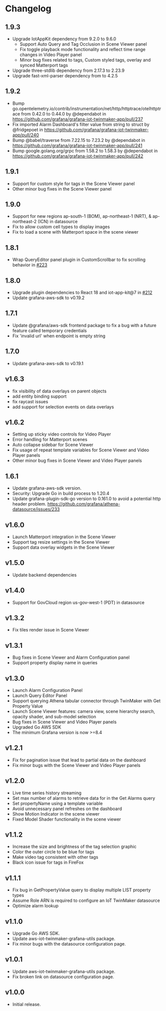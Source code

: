 # Changelog

## 1.9.3

- Upgrade IotAppKit dependency from 9.2.0 to 9.6.0
  - Support Auto Query and Tag Occlusion in Scene Viewer panel
  - Fix toggle playback mode functionality and reflect time range changes in Video Player panel
  - Minor bug fixes related to tags, Custom styled tags, overlay and synced Matterport tags
- Upgrade three-stdlib dependency from 2.17.3 to 2.23.9
- Upgrade fast-xml-parser dependency from to 4.2.5

## 1.9.2

- Bump go.opentelemetry.io/contrib/instrumentation/net/http/httptrace/otelhttptrace from 0.42.0 to 0.44.0 by @dependabot in https://github.com/grafana/grafana-iot-twinmaker-app/pull/237
- Fix imported Alarm Dashboard's filter value from string to struct by @fridgepoet in https://github.com/grafana/grafana-iot-twinmaker-app/pull/240
- Bump @babel/traverse from 7.22.15 to 7.23.2 by @dependabot in https://github.com/grafana/grafana-iot-twinmaker-app/pull/241
- Bump google.golang.org/grpc from 1.58.2 to 1.58.3 by @dependabot in https://github.com/grafana/grafana-iot-twinmaker-app/pull/242

## 1.9.1

- Support for custom style for tags in the Scene Viewer panel
- Other minor bug fixes in the Scene Viewer panel

## 1.9.0

- Support for new regions ap-south-1 (BOM), ap-northeast-1 (NRT), & ap-northeast-2 (ICN) in datasource
- Fix to allow custom cell types to display images
- Fix to load a scene with Matterport space in the scene viewer

## 1.8.1

- Wrap QueryEditor panel plugin in CustomScrollbar to fix scrolling behavior in [#223](https://github.com/grafana/grafana-iot-twinmaker-app/pull/223)

## 1.8.0

- Upgrade plugin dependencies to React 18 and iot-app-kit@7 in [#212](https://github.com/grafana/grafana-iot-twinmaker-app/pull/212)
- Update grafana-aws-sdk to v0.19.2

## 1.7.1

- Update @grafana/aws-sdk frontend package to fix a bug with a future feature called temporary credentials
- Fix 'invalid url' when endpoint is empty string

## 1.7.0

- Update grafana-aws-sdk to v0.19.1

## v1.6.3

- fix visibility of data overlays on parent objects
- add entity binding support
- fix raycast issues
- add support for selection events on data overlays

## v1.6.2

- Setting up sticky video controls for Video Player
- Error handling for Matterport scenes
- Auto collapse sidebar for Scene Viewer
- Fix usage of repeat template variables for Scene Viewer and Video Player panels
- Other minor bug fixes in Scene Viewer and Video Player panels

## 1.6.1

- Update grafana-aws-sdk version.
- Security: Upgrade Go in build process to 1.20.4
- Update grafana-plugin-sdk-go version to 0.161.0 to avoid a potential http header problem. https://github.com/grafana/athena-datasource/issues/233

## v1.6.0

- Launch Matterport integration in the Scene Viewer
- Support tag resize settings in the Scene Viewer
- Support data overlay widgets in the Scene Viewer

## v1.5.0

- Update backend dependencies

## v1.4.0

- Support for GovCloud region us-gov-west-1 (PDT) in datasource

## v1.3.2

- Fix tiles render issue in Scene Viewer

## v1.3.1

- Bug fixes in Scene Viewer and Alarm Configuration panel
- Support property display name in queries

## v1.3.0

- Launch Alarm Configuration Panel
- Launch Query Editor Panel
- Support querying Athena tabular connector through TwinMaker with Get Property Value
- Launch Scene Viewer features: camera view, scene hierarchy search, opacity shader, and sub-model selection
- Bug fixes in Scene Viewer and Video Player panels
- Upgraded Go AWS SDK
- The minimum Grafana version is now >=8.4

## v1.2.1

- Fix for pagination issue that lead to partial data on the dashboard
- Fix minor bugs with the Scene Viewer and Video Player panels

## v1.2.0

- Live time series history streaming
- Set max number of alarms to retrieve data for in the Get Alarms query
- Set propertyName using a template variable
- Avoid unnecessary panel refreshes on the dashboard
- Show Motion Indicator in the scene viewer
- Fixed Model Shader functionality in the scene viewer

## v1.1.2

- Increase the size and brightness of the tag selection graphic
- Color the outer circle to be blue for tags
- Make video tag consistent with other tags
- Black icon issue for tags in FireFox

## v1.1.1

- Fix bug in GetPropertyValue query to display multiple LIST property types
- Assume Role ARN is required to configure an IoT TwinMaker datasource
- Optimize alarm lookup

## v1.1.0

- Upgrade Go AWS SDK.
- Update aws-iot-twinmaker-grafana-utils package.
- Fix minor bugs with the datasource configuration page.

## v1.0.1

- Update aws-iot-twinmaker-grafana-utils package.
- Fix broken link on datasource configuration page.

## v1.0.0

- Initial release.
